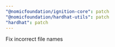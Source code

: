 ```yaml
---
"@nomicfoundation/ignition-core": patch
"@nomicfoundation/hardhat-utils": patch
"hardhat": patch
---
```


Fix incorrect file names
